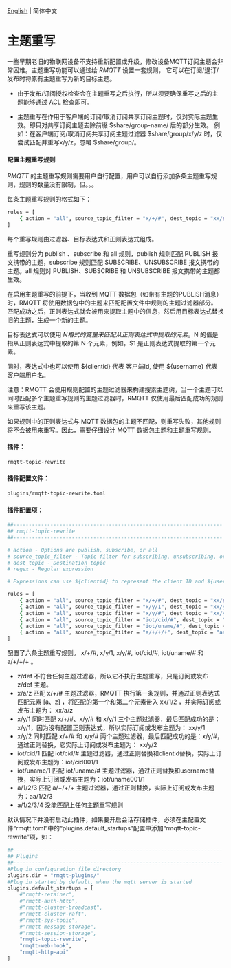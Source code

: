 [English](../en_US/topic-rewrite.md)  | 简体中文

# 主题重写

一些早期老旧的物联网设备不支持重新配置或升级，修改设备MQTT订阅主题会非常困难。主题重写功能可以通过给 *RMQTT* 设置一套规则，
它可以在订阅/退订/发布时将原有主题重写为新的目标主题。


* 由于发布/订阅授权检查会在主题重写之后执行，所以须要确保重写之后的主题能够通过 ACL 检查即可。


* 主题重写在作用于客户端的订阅/取消订阅共享订阅主题时，仅对实际主题生效。即只对共享订阅主题去除前缀 $share/group-name/ 后的部分生效。 
例如：在客户端订阅/取消订阅共享订阅主题过滤器 $share/group/x/y/z 时，仅尝试匹配并重写x/y/z，忽略 $share/group/。

#### 配置主题重写规则

*RMQTT* 的主题重写规则需要用户自行配置，用户可以自行添加多条主题重写规则，规则的数量没有限制，但。。。

每条主题重写规则的格式如下：
```bash
rules = [
    { action = "all", source_topic_filter = "x/+/#", dest_topic = "xx/$1/$2", regex = "^x/(.+)/(.+)$" }
]
```

每个重写规则由过滤器、目标表达式和正则表达式组成。

重写规则分为 publish 、subscribe 和 all 规则，publish 规则匹配 PUBLISH 报文携带的主题，subscribe 规则匹配 SUBSCRIBE、UNSUBSCRIBE 
报文携带的主题。all 规则对 PUBLISH、SUBSCRIBE 和 UNSUBSCRIBE 报文携带的主题都生效。

在启用主题重写的前提下，当收到 MQTT 数据包（如带有主题的PUBLISH消息）时，RMQTT 将使用数据包中的主题来匹配配置文件中规则的主题过滤器部分。
匹配成功之后，正则表达式就会被用来提取主题中的信息，然后用目标表达式替换旧的主题，生成一个新的主题。

目标表达式可以使用 $N 格式的变量来匹配从正则表达式中提取的元素。$N 的值是指从正则表达式中提取的第 N 个元素，例如，$1 是正则表达式提取的第一个元素。

同时，表达式中也可以使用 ${clientid} 代表 客户端Id, 使用 ${username} 代表 客户端用户名。

注意：RMQTT 会使用规则配置的主题过滤器来构建搜索主题树，当一个主题可以同时匹配多个主题重写规则的主题过滤器时，RMQTT 仅使用最后匹配成功的规则来重写该主题。

如果规则中的正则表达式与 MQTT 数据包的主题不匹配，则重写失败，其他规则将不会被用来重写。因此，需要仔细设计 MQTT 数据包主题和主题重写规则。



#### 插件：

```bash
rmqtt-topic-rewrite
```

#### 插件配置文件：

```bash
plugins/rmqtt-topic-rewrite.toml
```

#### 插件配置项：

```bash
##--------------------------------------------------------------------
## rmqtt-topic-rewrite
##--------------------------------------------------------------------

# action - Options are publish, subscribe, or all
# source_topic_filter - Topic filter for subscribing, unsubscribing, or publishing messages
# dest_topic - Destination topic
# regex - Regular expression

# Expressions can use ${clientid} to represent the client ID and ${username} to represent the client username.

rules = [
    { action = "all", source_topic_filter = "x/+/#", dest_topic = "xx/$1/$2", regex = "^x/(.+)/(.+)$" },
    { action = "all", source_topic_filter = "x/y/1", dest_topic = "xx/y/1" },
    { action = "all", source_topic_filter = "x/y/#", dest_topic = "xx/y/$1", regex = "^x/y/(.+)$" },
    { action = "all", source_topic_filter = "iot/cid/#", dest_topic = "iot/${clientid}/$1", regex = "^iot/cid/(.+)$" },
    { action = "all", source_topic_filter = "iot/uname/#", dest_topic = "iot/${username}/$1", regex = "^iot/uname/(.+)$" },
    { action = "all", source_topic_filter = "a/+/+/+", dest_topic = "aa/$1/$2/$3", regex = "^a/(.+)/(.+)/(.+)$" }
]
```

配置了六条主题重写规则。 x/+/#, x/y/1, x/y/#, iot/cid/#, iot/uname/# 和 a/+/+/+ 。

* z/def 不符合任何主题过滤器，所以它不执行主题重写，只是订阅或发布 z/def 主题。
* x/a/z 匹配 x/+/# 主题过滤器，RMQTT 执行第一条规则，并通过正则表达式匹配元素 [a、z] ，将匹配的第一个和第二个元素带入 xx/$1/$2 ，并实际订阅或发布主题为： xx/a/z
* x/y/1 同时匹配 x/+/#、x/y/# 和 x/y/1 三个主题过滤器，最后匹配成功的是：x/y/1，因为没有配置正则表达式，所以实际订阅或发布主题为： xx/y/1
* x/y/2 同时匹配 x/+/# 和 x/y/# 两个主题过滤器，最后匹配成功的是：x/y/#，通过正则替换，它实际上订阅或发布主题为： xx/y/2
* iot/cid/1 匹配 iot/cid/# 主题过滤器，通过正则替换和clientid替换，实际上订阅或发布主题为：iot/cid001/1
* iot/uname/1 匹配 iot/uname/# 主题过滤器，通过正则替换和username替换，实际上订阅或发布主题为：iot/uname001/1
* a/1/2/3 匹配 a/+/+/+ 主题过滤器，通过正则替换，实际上订阅或发布主题为：aa/1/2/3
* a/1/2/3/4 没能匹配上任何主题重写规则

默认情况下并没有启动此插件，如果要开启会话存储插件，必须在主配置文件“rmqtt.toml”中的“plugins.default_startups”配置中添加“rmqtt-topic-rewrite”项，如：
```bash
##--------------------------------------------------------------------
## Plugins
##--------------------------------------------------------------------
#Plug in configuration file directory
plugins.dir = "rmqtt-plugins/"
#Plug in started by default, when the mqtt server is started
plugins.default_startups = [
    #"rmqtt-retainer",
    #"rmqtt-auth-http",
    #"rmqtt-cluster-broadcast",
    #"rmqtt-cluster-raft",
    #"rmqtt-sys-topic",
    #"rmqtt-message-storage",
    #"rmqtt-session-storage",
    "rmqtt-topic-rewrite",
    "rmqtt-web-hook",
    "rmqtt-http-api"
]
```

